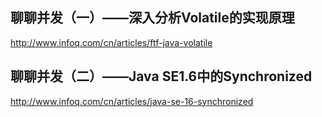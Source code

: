 ## 聊聊并发（一）——深入分析Volatile的实现原理
http://www.infoq.com/cn/articles/ftf-java-volatile
## 聊聊并发（二）——Java SE1.6中的Synchronized
http://www.infoq.com/cn/articles/java-se-16-synchronized
